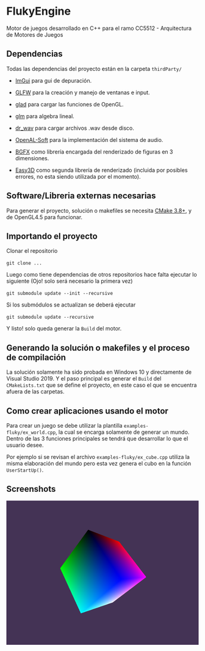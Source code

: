 # FlukyEngine

Motor de juegos desarrollado en C++ para el ramo CC5512 - Arquitectura de Motores de Juegos

## Dependencias

Todas las dependencias del proyecto están en la carpeta `thirdParty/`

- [ImGui](https://github.com/ocornut/imgui) para gui de depuración.
- [GLFW](https://www.glfw.org/) para la creación y manejo de ventanas e input.
- [glad](https://glad.dav1d.de/) para cargar las funciones de OpenGL.
- [glm](https://glm.g-truc.net/0.9.9/index.html) para algebra lineal.
- [dr_wav](https://mackron.github.io/dr_wav.html) para cargar archivos .wav desde disco.

- [OpenAL-Soft](https://github.com/kcat/openal-soft) para la implementación del sistema de audio.
- [BGFX](https://github.com/bkaradzic/bgfx) como librería encargada del renderizado de figuras en 3 dimensiones.
- [Easy3D](https://github.com/LiangliangNan/Easy3D) como segunda librería de renderizado (incluida por posibles errores, no esta siendo utilizada por el momento).

## Software/Libreria externas necesarias

Para generar el proyecto, solución o makefiles se necesita [CMake 3.8+](https://cmake.org/), y de OpenGL4.5 para funcionar.

## Importando el proyecto

Clonar el repositorio

`git clone ...`

Luego como tiene dependencias de otros repositorios hace falta ejecutar lo siguiente (Ojo! solo será necesario la primera vez)

`git submodule update --init --recursive`

Si los submódulos se actualizan se deberá ejecutar 

`git submodule update --recursive`

Y listo! solo queda generar la `Build` del motor.

## Generando la solución o makefiles y el proceso de compilación

La solución solamente ha sido probada en Windows 10 y directamente de Visual Studio 2019. Y el paso principal es generar el `Build` del `CMakeLists.txt` que se define el proyecto, en este caso el que se encuentra afuera de las carpetas.

## Como crear aplicaciones usando el motor

Para crear un juego se debe utilizar la plantilla `examples-fluky/ex_world.cpp`, la cual se encarga solamente de generar un mundo. Dentro de las 3 funciones principales se tendrá que desarrollar lo que el usuario desee.

Por ejemplo si se revisan el archivo `examples-fluky/ex_cube.cpp` utiliza la misma elaboración del mundo pero esta vez genera el cubo en la función `UserStartUp()`.

## Screenshots

![ex_cube](images/ex_cube.png)
